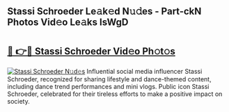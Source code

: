## Stassi Schroeder Le𝚊k𝚎d N𝚞𝚍es - Part-ckN Photos Vid𝚎o Le𝚊ks IsWgD

# <h2><a href="http://fbdv533.evod.top/?m=Stassi+Schroeder">🔗 👉🔴 Stassi Schroeder Vid𝚎o Ph𝚘t𝚘s</a></h2>

[![Stassi Schroeder N𝚞d𝚎s](https://i.imgur.com/8V9OHl7.gif)](http://fbdv533.evod.top/?m=Stassi+Schroeder)
Influential social media influencer Stassi Schroeder, recognized for sharing lifestyle and dance-themed content, including dance trend performances and mini vlogs. Public icon Stassi Schroeder, celebrated for their tireless efforts to make a positive impact on society. 
